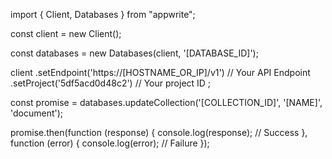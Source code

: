 import { Client, Databases } from "appwrite";

const client = new Client();

const databases = new Databases(client, '[DATABASE_ID]');

client
    .setEndpoint('https://[HOSTNAME_OR_IP]/v1') // Your API Endpoint
    .setProject('5df5acd0d48c2') // Your project ID
;

const promise = databases.updateCollection('[COLLECTION_ID]', '[NAME]', 'document');

promise.then(function (response) {
    console.log(response); // Success
}, function (error) {
    console.log(error); // Failure
});